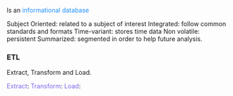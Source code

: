 
Is an <span style="color:DodgerBlue;">informational database</span>

Subject Oriented: related to a subject of interest
Integrated: follow common standards and formats
Time-variant: stores time data
Non volatile: persistent
Summarized: segmented in order to help future analysis. 

### ETL

Extract, Transform and Load. 

<span style="color:MediumSlateBlue">Extract</span>: 
<span style="color:MediumSlateBlue">Transform</span>: 
<span style="color:MediumSlateBlue">Load</span>: 
